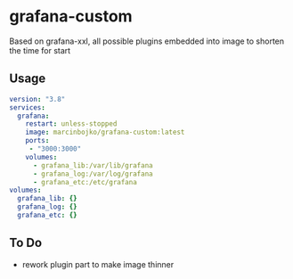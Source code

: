 # grafana-custom

Based on grafana-xxl, all possible plugins embedded into image to shorten the time for start

## Usage

```yaml
version: "3.8"
services:
  grafana:
    restart: unless-stopped
    image: marcinbojko/grafana-custom:latest
    ports:
     - "3000:3000"
    volumes:
      - grafana_lib:/var/lib/grafana
      - grafana_log:/var/log/grafana
      - grafana_etc:/etc/grafana
volumes:
  grafana_lib: {}
  grafana_log: {}
  grafana_etc: {}
```

## To Do

* rework plugin part to make image thinner
